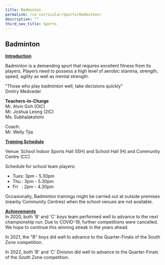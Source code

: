 ```yaml
---
title: Badminton
permalink: /co-curricular/Sports/Badminton/
description: ""
third_nav_title: Sports
---
```

## Badminton

**<u>Introduction</u>**  

Badminton is a demanding sport that requires excellent fitness from its players. Players need to possess a high level of aerobic stamina, strength, speed, agility as well as mental strength.

 
"Those who play badminton well, take decisions quickly"<br>
Dmitry Medveder

  

**Teachers-In-Charge**<br>
Mr. Alvin Goh (OIC)<br>
Mr. Joshua Leong (2IC)<br>
Ms. Subhalakshimi
 
Coach:<br>
Mr. Welly Tjia

**<u>Training Schedule</u>**

Venue: School Indoor Sports Hall (ISH) and School Hall (H) and Community Centre (CC)

Schedule for school team players:

*   Tues: 3pm - 5.30pm
*   Thu : 3pm - 5.30pm
*   Fri   : 2pm - 4.30pm

Occasionally, Badminton trainings might be carried out at outside premises (nearby Community Centres) when the school venues are not available.  

  

**<u>Achievements</u>**
<br>
In 2020, both 'B' and 'C' boys team performed well to advance to the next championship run. Due to COVID-19, further competitions were cancelled. We hope to continue this winning streak in the years ahead.

In 2021, the "B" boys did well to advance to the Quarter-Finals of the South Zone competition. 

In 2022, both 'B' and 'C' Division did well to advance to the Quarter-Finals of the South Zone competition.

